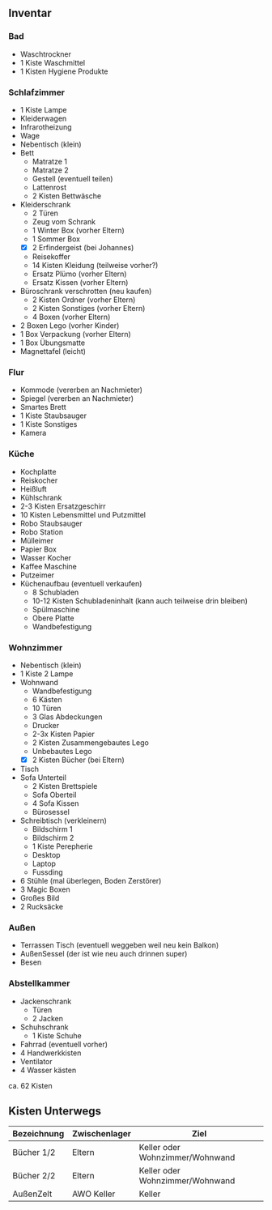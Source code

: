 ## Inventar

### Bad

- Waschtrockner
- 1 Kiste Waschmittel
- 1 Kisten Hygiene Produkte

### Schlafzimmer

- 1 Kiste Lampe
- Kleiderwagen
- Infrarotheizung
- Wage
- Nebentisch (klein)
- Bett
  - Matratze 1
  - Matratze 2
  - Gestell (eventuell teilen)
  - Lattenrost
  - 2 Kisten Bettwäsche
- Kleiderschrank
  - 2 Türen
  - Zeug vom Schrank
  - 1 Winter Box (vorher Eltern)
  - 1 Sommer Box
  - [x] 2 Erfindergeist (bei Johannes)
  - Reisekoffer
  - 14 Kisten Kleidung (teilweise vorher?)
  - Ersatz Plümo (vorher Eltern)
  - Ersatz Kissen (vorher Eltern)
- Büroschrank verschrotten (neu kaufen)
  - 2 Kisten Ordner (vorher Eltern)
  - 2 Kisten Sonstiges (vorher Eltern)
  - 4 Boxen  (vorher Eltern)
- 2 Boxen Lego (vorher Kinder)
- 1 Box Verpackung (vorher Eltern)
- 1 Box Übungsmatte
- Magnettafel (leicht)

### Flur

- Kommode (vererben an Nachmieter)
- Spiegel (vererben an Nachmieter)
- Smartes Brett
- 1 Kiste Staubsauger
- 1 Kiste Sonstiges
- Kamera

### Küche
  
- Kochplatte
- Reiskocher
- Heißluft
- Kühlschrank
- 2-3 Kisten Ersatzgeschirr
- 10 Kisten Lebensmittel und Putzmittel
- Robo Staubsauger
- Robo Station
- Mülleimer
- Papier Box
- Wasser Kocher
- Kaffee Maschine
- Putzeimer
- Küchenaufbau (eventuell verkaufen)
  - 8 Schubladen
  - 10-12 Kisten Schubladeninhalt (kann auch teilweise drin bleiben)
  - Spülmaschine
  - Obere Platte
  - Wandbefestigung

### Wohnzimmer

- Nebentisch (klein)
- 1 Kiste 2 Lampe
- Wohnwand
  - Wandbefestigung
  - 6 Kästen
  - 10 Türen
  - 3 Glas Abdeckungen
  - Drucker
  - 2-3x Kisten Papier
  - 2 Kisten Zusammengebautes Lego
  - Unbebautes Lego
  - [x] 2 Kisten Bücher (bei Eltern)
- Tisch
- Sofa Unterteil
  - 2 Kisten Brettspiele
  - Sofa Oberteil
  - 4 Sofa Kissen
  - Bürosessel
- Schreibtisch (verkleinern)
  - Bildschirm 1
  - Bildschirm 2 
  - 1 Kiste Perepherie
  - Desktop
  - Laptop
  - Fussding
- 6 Stühle (mal überlegen, Boden Zerstörer)
- 3 Magic Boxen 
- Großes Bild
- 2 Rucksäcke

### Außen

- Terrassen Tisch (eventuell weggeben weil neu kein Balkon)
- AußenSessel (der ist wie neu auch drinnen super)
- Besen

### Abstellkammer

- Jackenschrank
  - Türen
  - 2 Jacken
- Schuhschrank
  - 1 Kiste Schuhe
- Fahrrad (eventuell vorher)
- 4 Handwerkkisten
- Ventilator
- 4 Wasser kästen

ca. 62 Kisten

## Kisten Unterwegs

| Bezeichnung  | Zwischenlager | Ziel |
|---| --- | --- |
| Bücher 1/2 | Eltern | Keller oder Wohnzimmer/Wohnwand |
| Bücher 2/2 | Eltern | Keller oder Wohnzimmer/Wohnwand |
| AußenZelt | AWO Keller | Keller |
